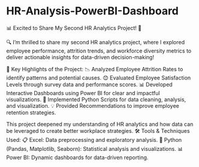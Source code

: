 # HR-Analysis-PowerBI-Dashboard

📊 Excited to Share My Second HR Analytics Project! 🚀

🔍 I’m thrilled to share my second HR analytics project, where I explored employee performance, attrition trends, and workforce diversity metrics to deliver actionable insights for data-driven decision-making!

🔑 Key Highlights of the Project:
📉 Analyzed Employee Attrition Rates to identify patterns and potential causes.
😊 Evaluated Employee Satisfaction Levels through survey data and performance scores.
📊 Developed Interactive Dashboards using Power BI for clear and impactful visualizations.
🐍 Implemented Python Scripts for data cleaning, analysis, and visualization.
💡 Provided Recommendations to improve employee retention strategies.

This project deepened my understanding of HR analytics and how data can be leveraged to create better workplace strategies.
🛠️ Tools & Techniques Used:
📋 Excel: Data preprocessing and exploratory analysis.
🐍 Python (Pandas, Matplotlib, Seaborn): Statistical analysis and visualizations.
📊 Power BI: Dynamic dashboards for data-driven reporting.


